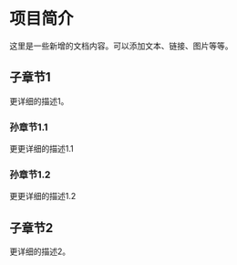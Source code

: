 # 项目简介

这里是一些新增的文档内容。可以添加文本、链接、图片等等。

## 子章节1

更详细的描述1。

### 孙章节1.1
更更详细的描述1.1

### 孙章节1.2
更更详细的描述1.2

## 子章节2

更详细的描述2。


